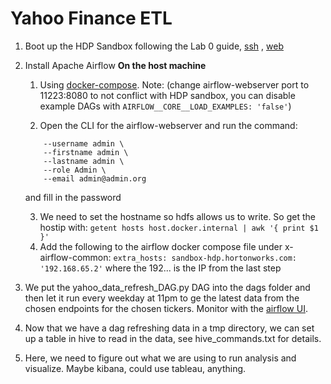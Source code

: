 # Yahoo Finance ETL

1. Boot up the HDP Sandbox following the Lab 0 guide, [ssh](http://sandbox-hdp.hortonworks.com:4200)
   , [web](http://sandbox-hdp.hortonworks.com:8080/#/login)

2. Install Apache Airflow **On the host machine**
    1. Using [docker-compose](https://airflow.apache.org/docs/apache-airflow/stable/docker-compose.yaml). Note: (change
       airflow-webserver port to 11223:8080 to not conflict with HDP sandbox, you can disable example DAGs
       with `AIRFLOW__CORE__LOAD_EXAMPLES: 'false'`)

    2. Open the CLI for the airflow-webserver and run the command:

   ``` airflow users create \
       --username admin \
       --firstname admin \
       --lastname admin \
       --role Admin \
       --email admin@admin.org
      ```

   and fill in the password

    3. We need to set the hostname so hdfs allows us to write. So get the hostip with: `getent hosts host.docker.internal | awk '{ print $1 }'`
    4. Add the following to the airflow docker compose file under x-airflow-common: 
    ```extra_hosts: sandbox-hdp.hortonworks.com: '192.168.65.2'``` where the 192... is the IP from the last step


3. We put the yahoo_data_refresh_DAG.py DAG into the dags folder and then let it run every weekday at 11pm to ge the
   latest data from the chosen endpoints for the chosen tickers. Monitor with the [airflow UI](http://localhost:11223).

4. Now that we have a dag refreshing data in a tmp directory, we can set up a table in hive to read in the data, see
   hive_commands.txt for details.

5. Here, we need to figure out what we are using to run analysis and visualize. Maybe kibana, could use tableau,
   anything.
